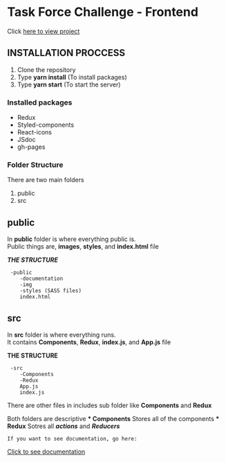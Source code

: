 # Task Force Challenge - Frontend

Click [here to view project](https://issajeanmarie.github.io/task-force-challenge-frontend)


## INSTALLATION PROCCESS
	
 1. Clone the repository
 2. Type __yarn install__ (To install packages)
 3. Type __yarn start__ (To start the server)


### Installed packages

 * Redux
 * Styled-components
 * React-icons
 * JSdoc
 * gh-pages


### Folder Structure

There are two main folders  
 1. public
 2. src


## public

In __public__ folder is where everything public is.  
Public things are, __images__, __styles__, and __index.html__ file  


___THE STRUCTURE___

	 -public
	 	-documentation
	 	-img
	 	-styles (SASS files)
	 	index.html


## src

In __src__ folder is where everything runs.  
It contains __Components__, __Redux__, __index.js__, and __App.js__ file  


__THE STRUCTURE__

	 -src
	 	-Components
	 	-Redux
	 	App.js
	 	index.js

There are other files in includes sub folder like 
__Components__ and __Redux__  

Both folders are descriptive
__* Components__ Stores all of the components
__* Redux__ Sotres all ___actions___ and ___Reducers___

	If you want to see documentation, go here:  
[Click to see documentation](./public/documentation/index.html)
